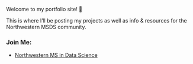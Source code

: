 Welcome to my portfolio site! 🎉  

This is where I’ll be posting my projects as well as info & resources for the Northwestern MSDS community.

### Join Me:

- [Northwestern MS in Data Science](https://sps.northwestern.edu/masters/data-science/)

